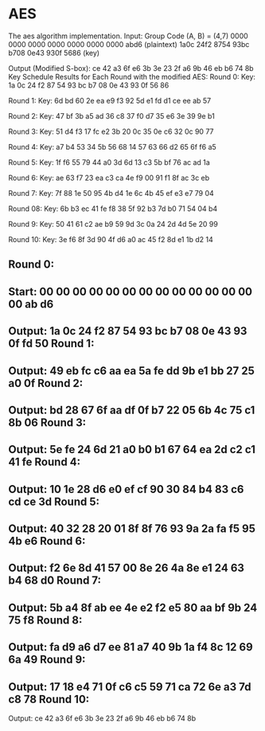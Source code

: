 # AES
The aes algorithm implementation.
Input:
Group Code  (A, B) = (4,7)
0000 0000 0000 0000 0000 0000 0000 abd6 (plaintext)
1a0c 24f2 8754 93bc b708 0e43 930f 5686 (key)


Output (Modified S-box):
ce 42 a3 6f e6 3b 3e 23 2f a6 9b 46 eb b6 74 8b
Key Schedule Results for Each Round with the modified AES:
Round 0: 
Key: 1a 0c 24 f2 87 54 93 bc b7 08 0e 43 93 0f 56 86

Round 1: 
Key: 6d bd 60 2e ea e9 f3 92 5d e1 fd d1 ce ee ab 57

Round 2: 
Key: 47 bf 3b a5 ad 36 c8 37 f0 d7 35 e6 3e 39 9e b1

Round 3: 
Key: 51 d4 f3 17 fc e2 3b 20 0c 35 0e c6 32 0c 90 77 

Round 4: 
Key: a7 b4 53 34 5b 56 68 14 57 63 66 d2 65 6f f6 a5

Round 5: 
Key: 1f f6 55 79 44 a0 3d 6d 13 c3 5b bf 76 ac ad 1a

Round 6: 
Key: ae 63 f7 23 ea c3 ca 4e f9 00 91 f1 8f ac 3c eb

Round 7: 
Key: 7f 88 1e 50 95 4b d4 1e 6c 4b 45 ef e3 e7 79 04

Round 08: 
Key: 6b b3 ec 41 fe f8 38 5f 92 b3 7d b0 71 54 04 b4 

Round 9: 
Key: 50 41 61 c2 ae b9 59 9d 3c 0a 24 2d 4d 5e 20 99

Round 10: 
Key: 3e f6 8f 3d 90 4f d6 a0 ac 45 f2 8d e1 1b d2 14




Round 0: 
-----
Start: 
00 00 00 00 00 00 00 00 00 00 00 00 00 00 ab d6
----
Output: 1a 0c 24 f2 87 54 93 bc b7 08 0e 43 93 0f fd 50
Round 1: 
----
Output: 49 eb fc c6 aa ea 5a fe dd 9b e1 bb 27 25 a0 0f
Round 2: 
----
Output: bd 28 67 6f aa df 0f b7 22 05 6b 4c 75 c1 8b 06
Round 3: 
----
Output: 5e fe 24 6d 21 a0 b0 b1 67 64 ea 2d c2 c1 41 fe
Round 4: 
----
Output: 10 1e 28 d6 e0 ef cf 90 30 84 b4 83 c6 cd ce 3d
Round 5: 
----
Output: 40 32 28 20 01 8f 8f 76 93 9a 2a fa f5 95 4b e6 
Round 6: 
----
Output: f2 6e 8d 41 57 00 8e 26 4a 8e e1 24 63 b4 68 d0
Round 7: 
----
Output: 5b a4 8f ab ee 4e e2 f2 e5 80 aa bf 9b 24 75 f8
Round 8: 
----
Output: fa d9 a6 d7 ee 81 a7 40 9b 1a f4 8c 12 69 6a 49
Round 9: 
----
Output: 17 18 e4 71 0f c6 c5 59 71 ca 72 6e a3 7d c8 78
Round 10: 
----
Output: ce 42 a3 6f e6 3b 3e 23 2f a6 9b 46 eb b6 74 8b

